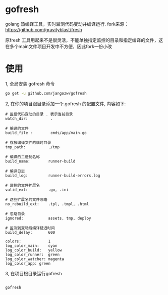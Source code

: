 # gofresh

golang 热编译工具，实时监测代码变动并编译运行. fork来源： https://github.com/gravityblast/fresh


原fresh 工具用起来不是很灵活，不能单独指定监控的目录和指定编译的文件，这在多个main文件项目开发中不方便，因此fork一份小改


# 使用


1, 全局安装 gofresh 命令
```bash
go get -u github.com/jangozw/gofresh
```



2, 在你的项目跟目录添加一个.gofresh 的配置文件, 内容如下:


```text
# 监控代码变动的目录 . 表示当前目录
watch_dir:          .

# 编译的文件
build_file :        cmds/app/main.go

# 存放编译文件的临时目录
tmp_path:          ./tmp

# 编译的二进制名称
build_name:        runner-build

# 编译日志
build_log:         runner-build-errors.log

# 监控的文件扩展名
valid_ext:         .go, .ini

# 这些扩展名的文件忽略
no_rebuild_ext:    .tpl, .tmpl, .html

# 忽略目录
ignored:           assets, tmp, deploy

# 监测到变动后编译延迟时间
build_delay:       600

colors:            1
log_color_main:    cyan
log_color_build:   yellow
log_color_runner:  green
log_color_watcher: magenta
log_color_app: green

```

3, 在项目根目录运行gofresh


```bash

gofresh

```


